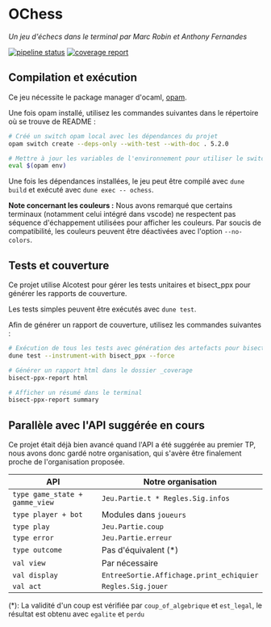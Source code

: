 # OChess

*Un jeu d'échecs dans le terminal par Marc Robin et Anthony Fernandes*

[![pipeline status](https://moule.informatique.univ-paris-diderot.fr/marc-anthony-ocaml/ochess/badges/master/pipeline.svg)](https://moule.informatique.univ-paris-diderot.fr/marc-anthony-ocaml/ochess/-/commits/master)
[![coverage report](https://moule.informatique.univ-paris-diderot.fr/marc-anthony-ocaml/ochess/badges/master/coverage.svg)](https://moule.informatique.univ-paris-diderot.fr/marc-anthony-ocaml/ochess/-/commits/master)

## Compilation et exécution

Ce jeu nécessite le package manager d'ocaml, [opam](https://opam.ocaml.org).

Une fois opam installé, utilisez les commandes suivantes dans le répertoire où
se trouve de README :

```bash
# Créé un switch opam local avec les dépendances du projet
opam switch create --deps-only --with-test --with-doc . 5.2.0

# Mettre à jour les variables de l'environnement pour utiliser le switch local
eval $(opam env)
```

Une fois les dépendances installées, le jeu peut être compilé avec `dune build`
et exécuté avec `dune exec -- ochess`.

**Note concernant les couleurs :** Nous avons remarqué que certains terminaux
(notamment celui intégré dans vscode) ne respectent pas séquence d'échappement
utilisées pour afficher les couleurs. Par soucis de compatibilité, les couleurs
peuvent être déactivées avec l'option `--no-colors`.

## Tests et couverture

Ce projet utilise Alcotest pour gérer les tests unitaires et bisect_ppx pour
générer les rapports de couverture.

Les tests simples peuvent être exécutés avec `dune test`.

Afin de générer un rapport de couverture, utilisez les commandes suivantes :

```bash
# Exécution de tous les tests avec génération des artefacts pour bisect_ppx
dune test --instrument-with bisect_ppx --force

# Générer un rapport html dans le dossier _coverage
bisect-ppx-report html

# Afficher un résumé dans le terminal
bisect-ppx-report summary
```

## Parallèle avec l'API suggérée en cours

Ce projet était déjà bien avancé quand l'API a été suggérée au premier TP, nous
avons donc gardé notre organisation, qui s'avère être finalement proche de
l'organisation proposée.

| API                            | Notre organisation                       |
| ------------------------------ | ---------------------------------------- |
| `type game_state + gamme_view` | `Jeu.Partie.t * Regles.Sig.infos`        |
| `type player + bot`            | Modules dans `joueurs`                   |
| `type play`                    | `Jeu.Partie.coup`                        |
| `type error`                   | `Jeu.Partie.erreur`                      |
| `type outcome`                 | Pas d'équivalent (*)                     |
| `val view`                     | Par nécessaire                           |
| `val display`                  | `EntreeSortie.Affichage.print_echiquier` |
| `val act`                      | `Regles.Sig.jouer`                       |

(*): La validité d'un coup est vérifiée par `coup_of_algebrique` et `est_legal`,
le résultat est obtenu avec `egalite` et `perdu`
